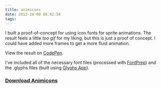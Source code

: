 ```yaml
---
title: animicons
date: 2012-10-00 08:42:54
tags:
---
```


I built a proof-of-concept for using icon fonts for sprite animations. The result feels a little _too gif_ for my liking, but this is just a proof of concept. I could have added more frames to get a more fluid animation.

View the result on [CodePen](http://codepen.io/briangonzalez/details/hdHKm).

I've included all of the necessary font files (processed with [FontPrep](https://github.com/briangonzalez/fontprep)) and the .glyphs files (built using [Glyphs App](http://glyphsapp.com)).

### [Download Animicons](https://github.com/briangonzalez/animicons)  
